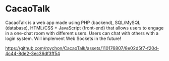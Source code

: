 # CacaoTalk

CacaoTalk is a web app made using PHP (backend), SQL/MySQL (database), HTML/CSS + JavaScript (front-end) that allows users to engage in a one-chat room with different users. Users can chat with others with a login system. Will implement Web Sockets in the future!



https://github.com/roychon/CacaoTalk/assets/110176807/8e02d5f7-f20d-4c44-8de2-3ec36df3ff54



